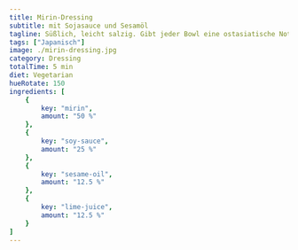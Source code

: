 ```yaml
---
title: Mirin-Dressing 
subtitle: mit Sojasauce und Sesamöl
tagline: Süßlich, leicht salzig. Gibt jeder Bowl eine ostasiatische Note.
tags: ["Japanisch"]
image: ./mirin-dressing.jpg
category: Dressing
totalTime: 5 min
diet: Vegetarian
hueRotate: 150
ingredients: [
    {
        key: "mirin",
        amount: "50 %"
    },
    {
        key: "soy-sauce",
        amount: "25 %"
    },
    {
        key: "sesame-oil",
        amount: "12.5 %"
    },
    {
        key: "lime-juice",
        amount: "12.5 %"
    }
]
---
```


